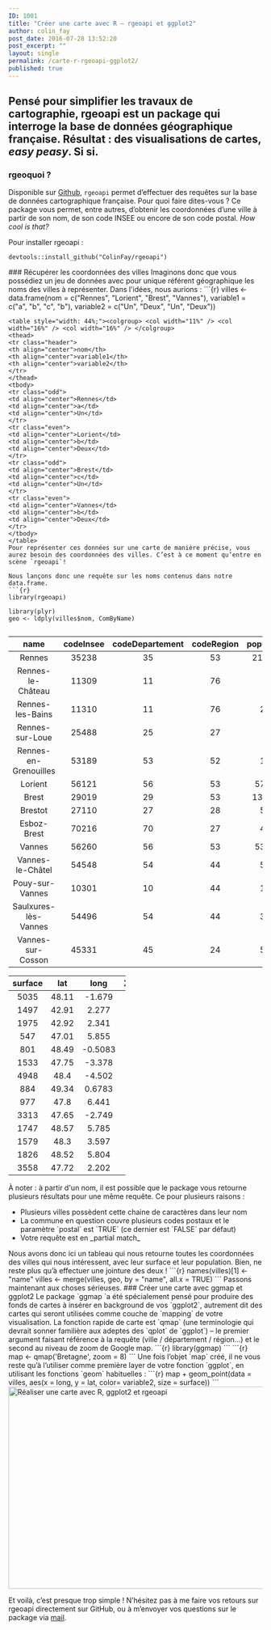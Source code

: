 ```yaml
---
ID: 1001
title: "Créer une carte avec R — rgeoapi et ggplot2"
author: colin_fay
post_date: 2016-07-28 13:52:20
post_excerpt: ""
layout: single
permalink: /carte-r-rgeoapi-ggplot2/
published: true
---
```

## Pensé pour simplifier les travaux de cartographie, rgeoapi est un package qui interroge la base de données géographique française. Résultat : des visualisations de cartes, _easy peasy_. Si si.
<!--more-->
### rgeoquoi ?
Disponible sur <a href="https://github.com/ColinFay">Github</a>, `rgeoapi` permet d’effectuer des requêtes sur la base de données cartographique française. Pour quoi faire dites-vous ? Ce package vous permet, entre autres, d’obtenir les coordonnées d’une ville à partir de son nom, de son code INSEE ou encore de son code postal. _How cool is that?_

Pour installer rgeoapi :
```{r} 
devtools::install_github("ColinFay/rgeoapi")
```
</div>
### Récupérer les coordonnées des villes
Imaginons donc que vous possédiez un jeu de données avec pour unique référent géographique les noms des villes à représenter. Dans l'idées, nous aurions :
```{r} 
villes <- data.frame(nom = c("Rennes", "Lorient", "Brest", "Vannes"), variable1 = c("a", "b", "c", "b"), variable2 = c("Un", "Deux", "Un", "Deux"))

```
<table style="width: 44%;"><colgroup> <col width="11%" /> <col width="16%" /> <col width="16%" /> </colgroup>
<thead>
<tr class="header">
<th align="center">nom</th>
<th align="center">variable1</th>
<th align="center">variable2</th>
</tr>
</thead>
<tbody>
<tr class="odd">
<td align="center">Rennes</td>
<td align="center">a</td>
<td align="center">Un</td>
</tr>
<tr class="even">
<td align="center">Lorient</td>
<td align="center">b</td>
<td align="center">Deux</td>
</tr>
<tr class="odd">
<td align="center">Brest</td>
<td align="center">c</td>
<td align="center">Un</td>
</tr>
<tr class="even">
<td align="center">Vannes</td>
<td align="center">b</td>
<td align="center">Deux</td>
</tr>
</tbody>
</table>
Pour représenter ces données sur une carte de manière précise, vous aurez besoin des coordonnées des villes. C’est à ce moment qu’entre en scène `rgeoapi`!

Nous lançons donc une requête sur les noms contenus dans notre data.frame.
```{r} 
library(rgeoapi)
```
```{r} 
library(plyr)
geo <- ldply(villes$nom, ComByName)

```
<table><caption> </caption><colgroup> <col width="28%" /> <col width="15%" /> <col width="23%" /> <col width="16%" /> <col width="16%" /> </colgroup>
<thead>
<tr class="header">
<th align="center">name</th>
<th align="center">codeInsee</th>
<th align="center">codeDepartement</th>
<th align="center">codeRegion</th>
<th align="center">population</th>
</tr>
</thead>
<tbody>
<tr class="odd">
<td align="center">Rennes</td>
<td align="center">35238</td>
<td align="center">35</td>
<td align="center">53</td>
<td align="center">211373</td>
</tr>
<tr class="even">
<td align="center">Rennes-le-Château</td>
<td align="center">11309</td>
<td align="center">11</td>
<td align="center">76</td>
<td align="center">58</td>
</tr>
<tr class="odd">
<td align="center">Rennes-les-Bains</td>
<td align="center">11310</td>
<td align="center">11</td>
<td align="center">76</td>
<td align="center">258</td>
</tr>
<tr class="even">
<td align="center">Rennes-sur-Loue</td>
<td align="center">25488</td>
<td align="center">25</td>
<td align="center">27</td>
<td align="center">88</td>
</tr>
<tr class="odd">
<td align="center">Rennes-en-Grenouilles</td>
<td align="center">53189</td>
<td align="center">53</td>
<td align="center">52</td>
<td align="center">117</td>
</tr>
<tr class="even">
<td align="center">Lorient</td>
<td align="center">56121</td>
<td align="center">56</td>
<td align="center">53</td>
<td align="center">57961</td>
</tr>
<tr class="odd">
<td align="center">Brest</td>
<td align="center">29019</td>
<td align="center">29</td>
<td align="center">53</td>
<td align="center">139386</td>
</tr>
<tr class="even">
<td align="center">Brestot</td>
<td align="center">27110</td>
<td align="center">27</td>
<td align="center">28</td>
<td align="center">518</td>
</tr>
<tr class="odd">
<td align="center">Esboz-Brest</td>
<td align="center">70216</td>
<td align="center">70</td>
<td align="center">27</td>
<td align="center">485</td>
</tr>
<tr class="even">
<td align="center">Vannes</td>
<td align="center">56260</td>
<td align="center">56</td>
<td align="center">53</td>
<td align="center">53032</td>
</tr>
<tr class="odd">
<td align="center">Vannes-le-Châtel</td>
<td align="center">54548</td>
<td align="center">54</td>
<td align="center">44</td>
<td align="center">579</td>
</tr>
<tr class="even">
<td align="center">Pouy-sur-Vannes</td>
<td align="center">10301</td>
<td align="center">10</td>
<td align="center">44</td>
<td align="center">145</td>
</tr>
<tr class="odd">
<td align="center">Saulxures-lès-Vannes</td>
<td align="center">54496</td>
<td align="center">54</td>
<td align="center">44</td>
<td align="center">363</td>
</tr>
<tr class="even">
<td align="center">Vannes-sur-Cosson</td>
<td align="center">45331</td>
<td align="center">45</td>
<td align="center">24</td>
<td align="center">589</td>
</tr>
</tbody>
</table>
<table style="width: 46%;"><colgroup> <col width="13%" /> <col width="8%" /> <col width="11%" /> <col width="12%" /> </colgroup>
<thead>
<tr class="header">
<th align="center">surface</th>
<th align="center">lat</th>
<th align="center">long</th>
<th align="center">X_score</th>
</tr>
</thead>
<tbody>
<tr class="odd">
<td align="center">5035</td>
<td align="center">48.11</td>
<td align="center">-1.679</td>
<td align="center">1</td>
</tr>
<tr class="even">
<td align="center">1497</td>
<td align="center">42.91</td>
<td align="center">2.277</td>
<td align="center">0.7636</td>
</tr>
<tr class="odd">
<td align="center">1975</td>
<td align="center">42.92</td>
<td align="center">2.341</td>
<td align="center">0.7533</td>
</tr>
<tr class="even">
<td align="center">547</td>
<td align="center">47.01</td>
<td align="center">5.855</td>
<td align="center">0.6743</td>
</tr>
<tr class="odd">
<td align="center">801</td>
<td align="center">48.49</td>
<td align="center">-0.5083</td>
<td align="center">0.6239</td>
</tr>
<tr class="even">
<td align="center">1533</td>
<td align="center">47.75</td>
<td align="center">-3.378</td>
<td align="center">1</td>
</tr>
<tr class="odd">
<td align="center">4948</td>
<td align="center">48.4</td>
<td align="center">-4.502</td>
<td align="center">0.7183</td>
</tr>
<tr class="even">
<td align="center">884</td>
<td align="center">49.34</td>
<td align="center">0.6783</td>
<td align="center">0.6958</td>
</tr>
<tr class="odd">
<td align="center">977</td>
<td align="center">47.8</td>
<td align="center">6.441</td>
<td align="center">0.4919</td>
</tr>
<tr class="even">
<td align="center">3313</td>
<td align="center">47.65</td>
<td align="center">-2.749</td>
<td align="center">1</td>
</tr>
<tr class="odd">
<td align="center">1747</td>
<td align="center">48.57</td>
<td align="center">5.785</td>
<td align="center">0.7384</td>
</tr>
<tr class="even">
<td align="center">1579</td>
<td align="center">48.3</td>
<td align="center">3.597</td>
<td align="center">0.6873</td>
</tr>
<tr class="odd">
<td align="center">1826</td>
<td align="center">48.52</td>
<td align="center">5.804</td>
<td align="center">0.678</td>
</tr>
<tr class="even">
<td align="center">3558</td>
<td align="center">47.72</td>
<td align="center">2.202</td>
<td align="center">0.6653</td>
</tr>
</tbody>
</table>
À noter : à partir d'un nom, il est possible que le package vous retourne plusieurs résultats pour une même requête. Ce pour plusieurs raisons :
<ul>
 	<li>Plusieurs villes possèdent cette chaine de caractères dans leur nom</li>
 	<li>La commune en question couvre plusieurs codes postaux et le paramètre `postal` est `TRUE` (ce dernier est `FALSE` par défaut)</li>
 	<li>Votre requête est en _partial match_</li>
</ul>
Nous avons donc ici un tableau qui nous retourne toutes les coordonnées des villes qui nous intéressent, avec leur surface et leur population. Bien, ne reste plus qu’à effectuer une jointure des deux !
```{r} 
names(villes)[1] <- "name"
villes <- merge(villes, geo, by = "name", all.x = TRUE)
```
Passons maintenant aux choses sérieuses.
### Créer une carte avec ggmap et ggplot2
Le package `ggmap `a été spécialement pensé pour produire des fonds de cartes à insérer en background de vos `ggplot2`, autrement dit des cartes qui seront utilisées comme couche de `mapping` de votre visualisation. La fonction rapide de carte est `qmap` (une terminologie qui devrait sonner familière aux adeptes des `qplot` de `ggplot`) – le premier argument faisant référence à la requête (ville / département / région…) et le second au niveau de zoom de Google map.
```{r} 
library(ggmap)
```
```{r} 
map <- qmap('Bretagne', zoom = 8)
```
Une fois l’objet `map` créé, il ne vous reste qu’à l’utiliser comme première layer de votre fonction `ggplot`, en utilisant les fonctions `geom` habituelles :
```{r} 
map + geom_point(data = villes, aes(x = long, y = lat, color= variable2, size = surface))
```
<a href="https://colinfay.github.io/wp-content/uploads/2016/07/carte-avec-rgeoapi.jpeg"><img class="aligncenter size-full wp-image-1017" src="https://colinfay.github.io/wp-content/uploads/2016/07/carte-avec-rgeoapi.jpeg" alt="Réaliser une carte avec R, ggplot2 et rgeoapi" width="600" height="400" /></a>

Et voilà, c’est presque trop simple ! N’hésitez pas à me faire vos retours sur rgeoapi directement sur GitHub, ou à m’envoyer vos questions sur le package via <a href="mailto:contact@colinfay.me">mail</a>.
